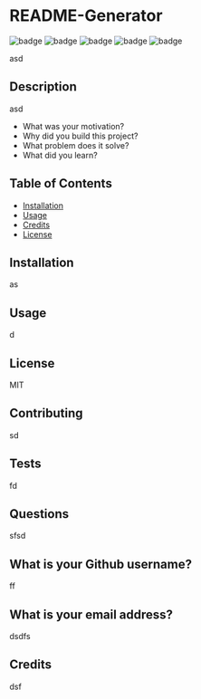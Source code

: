# README-Generator
  ![badge](https://img.shields.io/badge/licenseMIT-MIT-yellow.svg)
  ![badge](https://img.shields.io/badge/licenseMIT-BSD_3--Clause-blue.svg)
  ![badge](https://img.shields.io/badge/licenseMIT-BSD_2--Clause-orange.svg)
  ![badge](https://img.shields.io/badge/licenseMIT-Boost_1.0-lightblue.svg)
  ![badge](https://img.shields.io/badge/licenseMIT-EPL_1.0-red.svg)

  asd
  
  ## Description
  asd
  - What was your motivation?
  - Why did you build this project?
  - What problem does it solve?
  - What did you learn?
  
  ## Table of Contents
  - [Installation](#installation)
  - [Usage](#usage)
  - [Credits](#credits)
  - [License](#license)
  
  ## Installation
  as
  ## Usage
  d
  ## License
  MIT
  ## Contributing
  sd
  ## Tests
  fd
  ## Questions
  sfsd
  ## What is your Github username?
  ff 
  ## What is your email address?
  dsdfs
  ## Credits 
  dsf
   
  